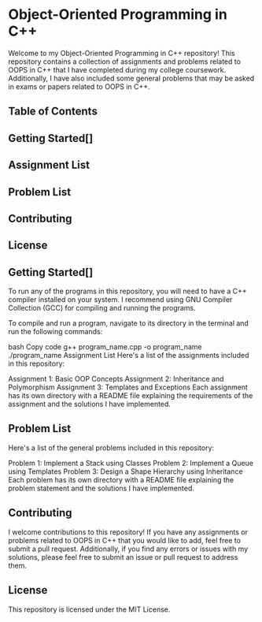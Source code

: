 # Object-Oriented Programming in C++
Welcome to my Object-Oriented Programming in C++ repository! This repository contains a collection of assignments and problems related to OOPS in C++ that I have completed during my college coursework. Additionally, I have also included some general problems that may be asked in exams or papers related to OOPS in C++.

## Table of Contents
## Getting Started[]
## Assignment List
## Problem List
## Contributing
## License

## Getting Started[]
To run any of the programs in this repository, you will need to have a C++ compiler installed on your system. I recommend using GNU Compiler Collection (GCC) for compiling and running the programs.

To compile and run a program, navigate to its directory in the terminal and run the following commands:

bash
Copy code
g++ program_name.cpp -o program_name
./program_name
Assignment List
Here's a list of the assignments included in this repository:

Assignment 1: Basic OOP Concepts
Assignment 2: Inheritance and Polymorphism
Assignment 3: Templates and Exceptions
Each assignment has its own directory with a README file explaining the requirements of the assignment and the solutions I have implemented.

## Problem List
Here's a list of the general problems included in this repository:

Problem 1: Implement a Stack using Classes
Problem 2: Implement a Queue using Templates
Problem 3: Design a Shape Hierarchy using Inheritance
Each problem has its own directory with a README file explaining the problem statement and the solutions I have implemented.

## Contributing
I welcome contributions to this repository! If you have any assignments or problems related to OOPS in C++ that you would like to add, feel free to submit a pull request. Additionally, if you find any errors or issues with my solutions, please feel free to submit an issue or pull request to address them.

## License
This repository is licensed under the MIT License.
